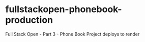 # fullstackopen-phonebook-production
Full Stack Open - Part 3 - Phone Book Project deploys to render
